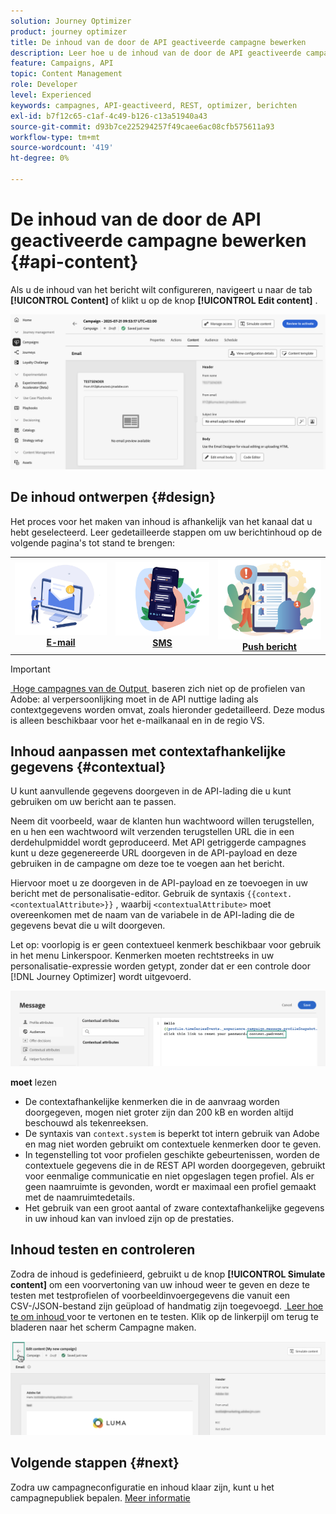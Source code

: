 ```yaml
---
solution: Journey Optimizer
product: journey optimizer
title: De inhoud van de door de API geactiveerde campagne bewerken
description: Leer hoe u de inhoud van de door de API geactiveerde campagne kunt bewerken.
feature: Campaigns, API
topic: Content Management
role: Developer
level: Experienced
keywords: campagnes, API-geactiveerd, REST, optimizer, berichten
exl-id: b7f12c65-c1af-4c49-b126-c13a51940a43
source-git-commit: d93b7ce225294257f49caee6ac08cfb575611a93
workflow-type: tm+mt
source-wordcount: '419'
ht-degree: 0%

---
```


# De inhoud van de door de API geactiveerde campagne bewerken {#api-content}

Als u de inhoud van het bericht wilt configureren, navigeert u naar de tab **[!UICONTROL Content]** of klikt u op de knop **[!UICONTROL Edit content]** .

![](assets/campaign-content.png)

## De inhoud ontwerpen {#design}

Het proces voor het maken van inhoud is afhankelijk van het kanaal dat u hebt geselecteerd. Leer gedetailleerde stappen om uw berichtinhoud op de volgende pagina&#39;s tot stand te brengen:

<table style="table-layout:fixed"><tr style="border: 0;">
<td><a href="../email/create-email.md"><img alt="email" src="../channels/assets/do-not-localize/email.png"></a>
<div align="center"><a href="../email/create-email.md"><strong> E-mail </strong></a></div></td>
<td><a href="../sms/create-sms.md"><img alt="sms" src="../channels/assets/do-not-localize/sms.png"></a>
<div align="center"><a href="../sms/create-sms.md"><strong> SMS </strong></a></div></td>
<td><a href="../push/create-push.md"><img alt="duwen" src="../channels/assets/do-not-localize/push.png"></a>
<div align="center"><a href="../push/create-push.md"><strong> Push bericht </strong></a></div></td>
</tr></table>

>[!IMPORTANT]
>
>[&#x200B; Hoge campagnes van de Output &#x200B;](../campaigns/api-triggered-high-throughput.md) baseren zich niet op de profielen van Adobe: al verpersoonlijking moet in de API nuttige lading als contextgegevens worden omvat, zoals hieronder gedetailleerd. Deze modus is alleen beschikbaar voor het e-mailkanaal en in de regio VS.

## Inhoud aanpassen met contextafhankelijke gegevens {#contextual}

U kunt aanvullende gegevens doorgeven in de API-lading die u kunt gebruiken om uw bericht aan te passen.

Neem dit voorbeeld, waar de klanten hun wachtwoord willen terugstellen, en u hen een wachtwoord wilt verzenden terugstellen URL die in een derdehulpmiddel wordt geproduceerd. Met API getriggerde campagnes kunt u deze gegenereerde URL doorgeven in de API-payload en deze gebruiken in de campagne om deze toe te voegen aan het bericht.

Hiervoor moet u ze doorgeven in de API-payload en ze toevoegen in uw bericht met de personalisatie-editor. Gebruik de syntaxis `{{context.<contextualAttribute>}}` , waarbij `<contextualAttribute>` moet overeenkomen met de naam van de variabele in de API-lading die de gegevens bevat die u wilt doorgeven.

Let op: voorlopig is er geen contextueel kenmerk beschikbaar voor gebruik in het menu Linkerspoor. Kenmerken moeten rechtstreeks in uw personalisatie-expressie worden getypt, zonder dat er een controle door [!DNL Journey Optimizer] wordt uitgevoerd.

![](assets/api-triggered-context.png)

**moet** lezen

* De contextafhankelijke kenmerken die in de aanvraag worden doorgegeven, mogen niet groter zijn dan 200 kB en worden altijd beschouwd als tekenreeksen.
* De syntaxis van `context.system` is beperkt tot intern gebruik van Adobe en mag niet worden gebruikt om contextuele kenmerken door te geven.
* In tegenstelling tot voor profielen geschikte gebeurtenissen, worden de contextuele gegevens die in de REST API worden doorgegeven, gebruikt voor eenmalige communicatie en niet opgeslagen tegen profiel. Als er geen naamruimte is gevonden, wordt er maximaal een profiel gemaakt met de naamruimtedetails.
* Het gebruik van een groot aantal of zware contextafhankelijke gegevens in uw inhoud kan van invloed zijn op de prestaties.

## Inhoud testen en controleren

Zodra de inhoud is gedefinieerd, gebruikt u de knop **[!UICONTROL Simulate content]** om een voorvertoning van uw inhoud weer te geven en deze te testen met testprofielen of voorbeeldinvoergegevens die vanuit een CSV-/JSON-bestand zijn geüpload of handmatig zijn toegevoegd. [&#x200B; Leer hoe te om inhoud &#x200B;](../content-management/preview-test.md) voor te vertonen en te testen. Klik op de linkerpijl om terug te bladeren naar het scherm Campagne maken.

![](assets/create-campaign-design.png)

## Volgende stappen {#next}

Zodra uw campagneconfiguratie en inhoud klaar zijn, kunt u het campagnepubliek bepalen. [Meer informatie](api-triggered-campaign-audience.md)
